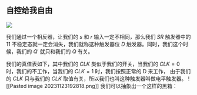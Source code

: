## **自控给我自由**

![](https://pic3.zhimg.com/80/v2-927b091bd781a5507d9289fb36859b8a_720w.webp)

我们通过一个相反器，让我们的 $s$ 和 $r$ 输入一定不相同，那么我们 $SR$ 触发器中的 $11$ 不稳定态就一定会消失，我们就称这种触发器位 $D$ 触发器。同时，我们这个时候，我们的 $Q'$ 就只和我们的 $Q$ 有关。
  

我们的真值表如下，其中我们的 $CLK$ 类似于我们的开关，当我们的 $CLK=0$ 时，我们的不工作，当我们的 $CLK=1$ 时，我们按照正常的 D 来工作，
由于我们的 $CLK$ 只与我们的 $CLK$ 取值有关，所以我们也叫这种触发器叫做电平触发器。
![[Pasted image 20231123192818.png]]
我们可以抽象出一个这样的黑箱：
